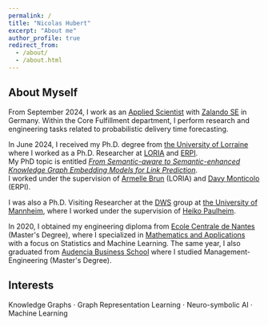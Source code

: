 ```yaml
---
permalink: /
title: "Nicolas Hubert"
excerpt: "About me"
author_profile: true
redirect_from: 
  - /about/
  - /about.html
---
```


## About Myself
From September 2024, I work as an <a href="https://jobs.zalando.com/en/what-we-do/applied-science-and-research">Applied Scientist</a> with <a href="https://jobs.zalando.com/en">Zalando SE</a> in Germany. Within the Core Fulfillment department, I perform research and engineering tasks related to probabilistic delivery time forecasting.

In June 2024, I received my Ph.D. degree from <a href="https://www.univ-lorraine.fr/en/univ-lorraine/">the University of Lorraine</a> where I worked as a Ph.D. Researcher at <a href="https://www.loria.fr/en/">LORIA</a> and <a href="https://erpi.univ-lorraine.fr/">ERPI</a>. \
My PhD topic is entitled <a href="https://hal.univ-lorraine.fr/tel-04687673/">*From Semantic-aware to Semantic-enhanced Knowledge Graph Embedding Models for Link Prediction*</a>. \
I worked under the supervision of <a href="https://members.loria.fr/ABrun/">Armelle Brun</a> (LORIA) and <a href="https://scholar.google.fr/citations?user=ttiddZkAAAAJ&hl=fr">Davy Monticolo</a> (ERPI).

I was also a Ph.D. Visiting Researcher at the <a href="https://www.uni-mannheim.de/dws/">DWS</a> group at <a href="https://www.uni-mannheim.de/en/">the University of Mannheim</a>, where I worked under the supervision of <a href="https://scholar.google.fr/citations?user=SkSl3NkAAAAJ&hl=en">Heiko Paulheim</a>.

In 2020, I obtained my engineering diploma from <a href="https://www.ec-nantes.fr/english-version">Ecole Centrale de Nantes</a> (Master's Degree), where I specialized in <a href="https://www.ec-nantes.fr/engineering-programme-diplome-dingenieur/course-specialisations-yrs-23/mathematics-and-applications">Mathematics and Applications</a> with a focus on Statistics and Machine Learning. The same year, I also graduated from <a href="https://www.audencia.com/en/">Audencia Business School</a> where I studied Management-Engineering (Master's Degree). 

## Interests
Knowledge Graphs ⋅ Graph Representation Learning ⋅ Neuro-symbolic AI ⋅ Machine Learning
